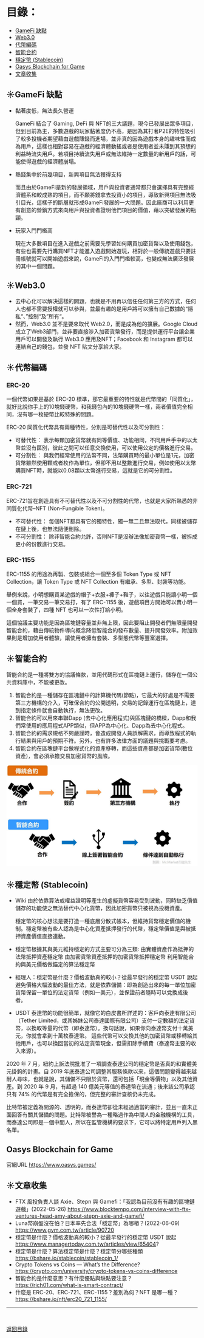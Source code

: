 # 目錄：

* [GameFi 缺點](#1)
* [Web3.0](#2)
* [代幣編碼](#3)
* [智能合約](#4)
* [穩定幣 (Stablecoin)](#5)
* [Oasys Blockchain for Game](#6)
* [文章收集](#7)

<span id="1"></span>

## :sunny:GameFi 缺點

* 黏著度低，無法長久營運

  GameFi 結合了 Gaming, DeFi 與 NFT的三大議題，現今已發展出眾多項目，但到目前為主，多數遊戲的玩家黏著度仍不高，是因為其打著P2E的特性吸引了較多投機者期望藉由遊戲賺錢而進場，並非真的因為遊戲本身的趣味性而成為用戶，這樣也相對容易在遊戲的經濟體動搖或者是使用者並未賺到其預想的利益時流失用戶。若項目持續流失用戶或無法維持一定數量的新用戶的話，可能使得遊戲的經濟體崩塌。
* 熱錢集中於前幾項目，新興項目無法獲得支持

  而且由於GameFi是新的發展領域，用戶與投資者通常都只會選擇具有完整經濟體系和較成熟的項目，而不願將錢拿去投資小的項目，導致新興項目無法吸引目光，這樣子的斷層就形成GameFi發展的一大問題。因此廠商可以利用更有創意的營銷方式來向用戶與投資者證明他們項目的價值，藉以突破發展的瓶頸。
* 玩家入門門檻高

  現在大多數項目在進入遊戲之前需要先學習如何購買加密貨幣以及使用錢包，有些也需要先行購買NFT才能進入遊戲開始遊玩，相對於一般傳統遊戲只要註冊帳號就可以開始遊戲來說，GameFi的入門門檻較高，也變成無法廣泛發展的其中一個問題。

<span id="2"></span>

## :sunny:Web3.0

* 去中心化可以解決這樣的問題，也就是不用再以信任任何第三方的方式，任何人也都不需要授權就可以參與，並最有趣的是用戶將可以擁有自己數據的“隱私“、”控制“及”所有“。
* 然而，Web3.0 並不是要來取代 Web2.0，而是成為他的擴展。Google Cloud 成立了Web3部門，並非要直接涉入加密貨幣發行，而是提供運行平台讓企業用戶可以開發及執行 Web3.0 應用及NFT；Facebook 和 Instagram 都可以連結自己的錢包，並發 NFT 貼文分享給大家。

<span id="3"></span>

## :sunny:代幣編碼

### ERC-20

一個代幣如果是基於 ERC-20 標準，那它最重要的特性就是代幣間的「同質化」，就好比說你手上的10塊錢硬幣，和我錢包內的10塊錢硬幣一樣，兩者價值完全相同，沒有哪一枚硬幣比較特殊的問題。

ERC-20 同質化代幣具有兩種特性，分別是可替代性以及可分割性：

* 可替代性：
  表示每顆加密貨幣就有同等價值、功能相同，不同用戶手中的以太幣並沒有區別，彼此之間可以任意交換使用，可以使用公定的價格進行交易。
* 可分割性：
  與我們經常使用的法幣不同，法幣購買時的最小單位是1元，加密貨幣雖然使用顆或者枚作為單位，但卻不用以整數進行交易，例如使用以太幣購買NFT時，就能以0.08顆以太幣進行交易，這就是它的可分割性。

### ERC-721

ERC-721旨在創造具有不可替代性以及不可分割性的代幣，也就是大家所熟悉的非同質化代幣–NFT (Non-Fungible Token)。

* 不可替代性：
  每個NFT都具有它的獨特性，獨一無二且無法取代，同樣被儲存在鏈上後，也無法隨便刪除。
* 不可分割性：
  除非智能合約允許，否則NFT是沒辦法像加密貨幣一樣，被拆成更小的份數進行交易。

### ERC-1155

ERC-1155 的用途為再製、包裝或組合一個至多個 Token Type 或 NFT Collection，讓 Token Type 或 NFT Collection 有繼承、多型、封裝等功能。

舉例來說，小明想購買某遊戲的帽子+衣服+褲子+鞋子，以往遊戲只能讓小明一個一個買，一筆交易一筆交易打，有了 ERC-1155 後，遊戲項目方開始可以賣小明一個全身套裝了，四種 NFT 也可以一次性打給小明。

這個協議主要功能是因為區塊鏈容量並非無上限，因此要阻止開發者們無限量開發智能合約，藉由傳統物件導向概念降低智能合約發布數量、提升開發效率。附加效果則是增加使用者體驗，讓使用者擁有套裝、多型態代幣等豐富選擇。

<span id="4"></span>

## :sunny:智能合約

智能合約是一種將雙方的協議條款，並用代碼形式在區塊鏈上運行，儲存在一個公共資料庫中，不能被更改。

1. 智能合約是一種儲存在區塊鏈中的計算機代碼(節點)，它最大的好處是不需要第三方機構的介入，可確保合約的公開透明，交易的記錄運行在區塊鏈上，達到指定條件就會自動執行，無法更改。
2. 智能合約可以用來串聯Dapp (去中心化應用程式)與區塊鏈的橋樑，Dapp和我們常使用的應用程式APP類似，但APP為中心化、Dapp為去中心化程式。
3. 智能合約的需求規格不夠嚴謹時，會造成開發人員誤解需求，而導致程式的執行結果與用戶的預期不符。另外，也有許多法律方面的議題與挑戰要考慮。
4. 智能合約在區塊鏈平台做程式化的資產移轉，而這些資產都是加密貨幣(數位資產)，會必須承擔交易加密貨幣的風險。

![智能合約](https://github.com/BricL/ericsplayground/blob/main/images/%E6%99%BA%E8%83%BD%E5%90%88%E7%B4%84.jpg)  

<span id="5"></span>

## :sunny:穩定幣 (Stablecoin)

* Wiki
	由於依靠算法或權益證明等產生的虛擬貨幣容易受到波動，同時缺乏價值儲存的功能使之無法替代中心化貨幣，因此加密貨幣只被視為投機資產。
	
	穩定幣的核心想法是要打造一種底層分散式帳本，但維持貨幣穩定價值的機制。穩定幣被有些人認為是中心化資產抵押發行的代幣，穩定幣價值是與被抵押資產價值直接連動。
	
* 穩定幣根據其與美元維持穩定的方式主要可分為三類: 
由實體資產作為抵押的法幣抵押資產穩定幣
由加密貨幣資產抵押的加密貨幣抵押穩定幣
利用智能合約與美元價格做錨定的算法穩定幣
	
* 經理人：穩定幣是什麼？價格波動真的較小？從最早發行的穩定幣 USDT 說起
避免價格大幅波動的最佳方法，就是依靠儲備：即為創造出來的每一單位加密貨幣保留一單位的法定貨幣（例如一美元），並保證前者隨時可以兌換成後者。
	
* USDT
泰達幣的功能很簡單，就像它的白皮書所詳述的：客戶向泰達有限公司（Tether Limited，或其姊妹公司泰達國際有限公司）支付一定數額的法定貨幣，以換取等量的代幣（即泰達幣）。換句話說，如果你向泰達幣支付十萬美元，你就會拿到十萬枚泰達幣。 這些代幣可以交換其他的加密貨幣或移轉給其他用戶，也可以換回當初的法定貨幣現金，但需扣除手續費（泰達幣主要的收入來源）。 

2020 年 7 月，紐約上訴法院批准了一項調查泰達公司的穩定幣是否真的和實體美元掛鉤的計畫。自 2019 年底泰達公司調整其服務條款以來，這個問題變得越來越耐人尋味，也就是說，其儲備不只限於貨幣，還可包括「現金等價物」以及其他資產。到 2020 年 9 月，有超過 140 億美元等值的泰達幣在流通；後來該公司承認只有 74% 的代幣是有完全擔保的，但完整的審計查核仍未完成。 

比特幣被定義為開源的、透明的，而泰達幣卻從未經過適當的審計，並且一直未正面回答有關其儲備的問題。比特幣被譽為一種略過作為中間人的金融機構的工具，而泰達公司即是一個中間人，所以在監管機構的要求下，它可以將特定用戶列入黑名單。

<span id="6"></span>

## Oasys Blockchain for Game
官網URL https://www.oasys.games/


<span id="7"></span>

## :sunny:文章收集

* FTX 風投負責人談 Axie、Stepn 與 Gamefi：「我認為目前沒有有趣的區塊鏈遊戲」(2022-05-26)
  https://www.blocktempo.com/interview-with-ftx-ventures-head-amy-about-stepn-axie-and-gamefi/
* Luna幣崩盤沒在怕？日本率先合法「穩定幣」為哪樁？(2022-06-09)  
  https://www.gvm.com.tw/article/90720
* 穩定幣是什麼？價格波動真的較小？從最早發行的穩定幣 USDT 說起  
  https://www.managertoday.com.tw/articles/view/65404?
* 穩定幣是什麼？算法穩定幣是什麼？穩定幣分哪些種類  
  https://bshare.io/stablecoin/stablecoin_1/
* Crypto Tokens vs Coins — What’s the Difference?  
  https://crypto.com/university/crypto-tokens-vs-coins-difference
* 智能合約是什麼意思？有什麼優點與缺點要注意？  
  https://rich01.com/what-is-smart-contract/
* 什麼是 ERC-20、ERC-721、ERC-1155？差別為何？NFT 是哪一種？  
  https://bshare.io/nft/erc20_721_1155/

---

<br>

[返回目錄](https://github.com/BricL/ericsplayground/blob/main/README.md)

